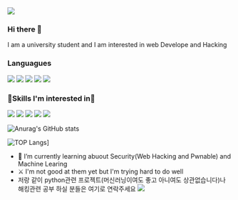 <img src="https://capsule-render.vercel.app/api?type=Cylinder&color=auto&height=200&section=header&text=Welcome&fontSize=70" />

### Hi there 👋 
I am a university student and I am interested in web Develope and Hacking


### Languagues
<img src="https://img.shields.io/badge/Python-3776AB?style=flat-square&logo=Python&logoColor=green"/> <img src="https://img.shields.io/badge/JavaScript-F7DF1E?style=flat-square&logo=Python&logoColor=yellow"/>
<img src="https://img.shields.io/badge/C-A8B9CC?style=flat-square&logo=C&logoColor=red"/> <img src="https://img.shields.io/badge/Html5-E34F26?style=flat-square&logo=Html5&logoColor=white"/> <img src="https://img.shields.io/badge/CSS3-1572B6?style=flat-square&logo=CSS3&logoColor=white"/>
### 🔬Skills I'm interested in🔬
<img src="https://img.shields.io/badge/React-61DAFB?style=flat-square&logo=React&logoColor=white"/> <img src="https://img.shields.io/badge/Node.js-339933?style=flat-square&logo=Node.js&logoColor=green"/> <img src="https://img.shields.io/badge/TensorFlow-FF6F00?style=flat-square&logo=TensorFlow&logoColor=orange"/> <img src="https://img.shields.io/badge/Amazone AWS-232F3E?style=flat-square&logo=Amazone AWS&logoColor=orange"/> 
<img src="https://img.shields.io/badge/Kubernetes-326CE5?style=flat-square&logo=Kubernetes&logoColor=white"/> 



![Anurag's GitHub stats](https://github-readme-stats.vercel.app/api?username=polring&show_icons=false&theme=dracula)

![TOP Langs](https://github-readme-status.vercel.app/api/top-langs/?username=polring&show_icons=false&theme=dracula&layout=compact&langs-counts=10)]


- 🌱 I’m currently learning abuout Security(Web Hacking and Pwnable) and Machine Learing
-  ⚔️ I'm not good at them yet but I'm trying hard to do well
- 저랑 같이 python관련 프로젝트(머신러닝이여도 좋고 아니여도 상관없습니다)나 해킹관련 공부 하실 분들은 여기로 연락주세요 <a href="https://www.instagram.com/minje8170/"><img src="https://img.shields.io/badge/Instagram-E4405F?style=flat-square&logo=Instagram&logoColor=white"/></a>




